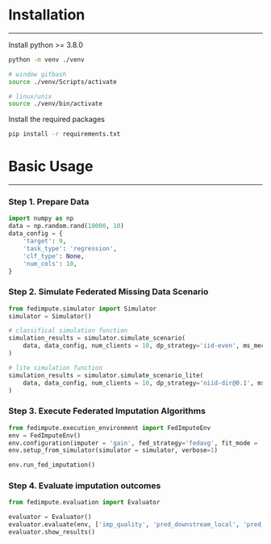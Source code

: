 
# Installation
---
Install python >= 3.8.0
```bash
python -m venv ./venv

# window gitbash
source ./venv/Scripts/activate

# linux/unix
source ./venv/bin/activate
```
Install the required packages
```bash
pip install -r requirements.txt
```

# Basic Usage
---
### Step 1. Prepare Data
```python
import numpy as np
data = np.random.rand(10000, 10)
data_config = {
    'target': 9,
    'task_type': 'regression',
    'clf_type': None,
    'num_cols': 10,
}
```

### Step 2. Simulate Federated Missing Data Scenario
```python
from fedimpute.simulator import Simulator
simulator = Simulator()

# classifical simulation function
simulation_results = simulator.simulate_scenario(
    data, data_config, num_clients = 10, dp_strategy='iid-even', ms_mech_type='mcar', verbose=1
)

# lite simulation function
simulation_results = simulator.simulate_scenario_lite(
    data, data_config, num_clients = 10, dp_strategy='niid-dir@0.1', ms_scenario = 'mar-heter', verbose=1
)
```

### Step 3. Execute Federated Imputation Algorithms
```python
from fedimpute.execution_environment import FedImputeEnv
env = FedImputeEnv()
env.configuration(imputer = 'gain', fed_strategy='fedavg', fit_mode = 'fed')
env.setup_from_simulator(simulator = simulator, verbose=1)

env.run_fed_imputation()
```
### Step 4. Evaluate imputation outcomes
```python
from fedimpute.evaluation import Evaluator

evaluator = Evaluator()
evaluator.evaluate(env, ['imp_quality', 'pred_downstream_local', 'pred_downstream_fed'])
evaluator.show_results()
```